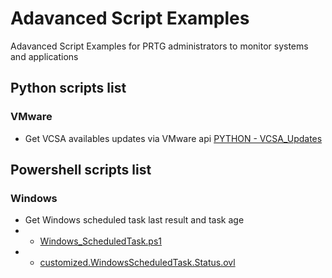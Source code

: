 # Adavanced Script Examples
Adavanced Script Examples for PRTG administrators to monitor systems and applications

## Python scripts list
### VMware
* Get VCSA availables updates via VMware api [PYTHON - VCSA_Updates](https://github.com/Jenifer90/PRTG-Script/commit/62336114510bc96d77ba61f92d1a6f91d3d60210)


## Powershell scripts list
### Windows
* Get Windows scheduled task last result and task age
* * [Windows_ScheduledTask.ps1](https://github.com/VCNTQA/PRTG-Script/blob/main/Windows_ScheduledTask.ps1)
* * [customized.WindowsScheduledTask.Status.ovl](https://github.com/VCNTQA/PRTG-Script/blob/main/customized.WindowsScheduledTask.Status.ovl)
